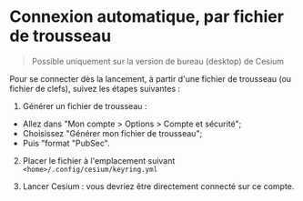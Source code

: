 # Connexion automatique, par fichier de trousseau

> Possible uniquement sur la version de bureau (desktop) de Cesium

Pour se connecter dès la lancement, à partir d'une fichier de trousseau (ou fichier de clefs), suivez les étapes suivantes :

1. Générer un fichier de trousseau :
  * Allez dans "Mon compte > Options > Compte et sécurité";
  * Choisissez "Générer mon fichier de trousseau";
  * Puis "format "PubSec".
  
2. Placer le fichier à l'emplacement suivant `<home>/.config/cesium/keyring.yml`
   
3. Lancer Cesium : vous devriez être directement connecté sur ce compte. 

